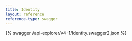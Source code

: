 ```yaml
---
title: Identity
layout: reference
reference-type: swagger
---
```

{% swagger /api-explorer/v4-1/Identity.swagger2.json %}
